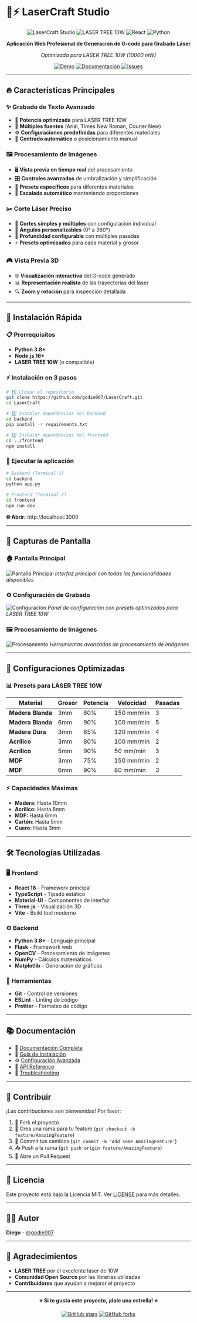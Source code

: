 # 🎨⚡ LaserCraft Studio

<div align="center">

![LaserCraft Studio](https://img.shields.io/badge/LaserCraft-Studio-blue?style=for-the-badge&logo=laser)
![LASER TREE 10W](https://img.shields.io/badge/LASER_TREE-10W-red?style=for-the-badge&logo=fire)
![React](https://img.shields.io/badge/React-18.0-blue?style=for-the-badge&logo=react)
![Python](https://img.shields.io/badge/Python-3.8+-green?style=for-the-badge&logo=python)

**Aplicación Web Profesional de Generación de G-code para Grabado Láser**

*Optimizada para LASER TREE 10W (10000 mW)*

[![Demo](https://img.shields.io/badge/Ver_Demo-Live-brightgreen?style=for-the-badge)](https://github.com/godie007/LaserCraft)
[![Documentación](https://img.shields.io/badge/Documentación-README-orange?style=for-the-badge)](./docs/README.md)
[![Issues](https://img.shields.io/badge/Issues-Report-red?style=for-the-badge)](https://github.com/godie007/LaserCraft/issues)

</div>

---

## 🔥 Características Principales

### ✨ **Grabado de Texto Avanzado**
- 🎯 **Potencia optimizada** para LASER TREE 10W
- 📝 **Múltiples fuentes** (Arial, Times New Roman, Courier New)
- ⚙️ **Configuraciones predefinidas** para diferentes materiales
- 🎨 **Centrado automático** o posicionamiento manual

### 🖼️ **Procesamiento de Imágenes**
- 🖥️ **Vista previa en tiempo real** del procesamiento
- 🎛️ **Controles avanzados** de umbralización y simplificación
- 🔧 **Presets específicos** para diferentes materiales
- 📐 **Escalado automático** manteniendo proporciones

### ✂️ **Corte Láser Preciso**
- 📏 **Cortes simples y múltiples** con configuración individual
- 📐 **Ángulos personalizables** (0° a 360°)
- 🎯 **Profundidad configurable** con múltiples pasadas
- ⚡ **Presets optimizados** para cada material y grosor

### 🎮 **Vista Previa 3D**
- 🌐 **Visualización interactiva** del G-code generado
- 📊 **Representación realista** de las trayectorias del láser
- 🔍 **Zoom y rotación** para inspección detallada

---

## 🚀 Instalación Rápida

### 📋 Prerrequisitos
- **Python 3.8+**
- **Node.js 16+**
- **LASER TREE 10W** (o compatible)

### ⚡ Instalación en 3 pasos

```bash
# 1️⃣ Clonar el repositorio
git clone https://github.com/godie007/LaserCraft.git
cd LaserCraft

# 2️⃣ Instalar dependencias del backend
cd backend
pip install -r requirements.txt

# 3️⃣ Instalar dependencias del frontend
cd ../frontend
npm install
```

### 🎯 Ejecutar la aplicación

```bash
# Backend (Terminal 1)
cd backend
python app.py

# Frontend (Terminal 2)
cd frontend
npm run dev
```

**🌐 Abrir:** http://localhost:3000

---

## 🎨 Capturas de Pantalla

### 🏠 Pantalla Principal
![Pantalla Principal](./docs/images/1.png)
*Interfaz principal con todas las funcionalidades disponibles*

### ⚙️ Configuración de Grabado
![Configuración](./docs/images/2.png)
*Panel de configuración con presets optimizados para LASER TREE 10W*

### 🖼️ Procesamiento de Imágenes
![Procesamiento](./docs/images/3.png)
*Herramientas avanzadas de procesamiento de imágenes*

---

## 🔧 Configuraciones Optimizadas

### 📊 Presets para LASER TREE 10W

| Material | Grosor | Potencia | Velocidad | Pasadas |
|----------|--------|----------|-----------|---------|
| **Madera Blanda** | 3mm | 80% | 150 mm/min | 3 |
| **Madera Blanda** | 6mm | 90% | 100 mm/min | 5 |
| **Madera Dura** | 3mm | 85% | 120 mm/min | 4 |
| **Acrílico** | 3mm | 80% | 100 mm/min | 2 |
| **Acrílico** | 5mm | 90% | 50 mm/min | 3 |
| **MDF** | 3mm | 75% | 150 mm/min | 2 |
| **MDF** | 6mm | 90% | 80 mm/min | 3 |

### ⚡ Capacidades Máximas
- **Madera:** Hasta 10mm
- **Acrílico:** Hasta 8mm  
- **MDF:** Hasta 6mm
- **Cartón:** Hasta 5mm
- **Cuero:** Hasta 3mm

---

## 🛠️ Tecnologías Utilizadas

### 🖥️ Frontend
- **React 18** - Framework principal
- **TypeScript** - Tipado estático
- **Material-UI** - Componentes de interfaz
- **Three.js** - Visualización 3D
- **Vite** - Build tool moderno

### ⚙️ Backend
- **Python 3.8+** - Lenguaje principal
- **Flask** - Framework web
- **OpenCV** - Procesamiento de imágenes
- **NumPy** - Cálculos matemáticos
- **Matplotlib** - Generación de gráficos

### 🔧 Herramientas
- **Git** - Control de versiones
- **ESLint** - Linting de código
- **Prettier** - Formateo de código

---

## 📚 Documentación

- 📖 [Documentación Completa](./docs/README.md)
- 🎯 [Guía de Instalación](./docs/INSTALLATION.md)
- ⚙️ [Configuración Avanzada](./docs/CONFIGURATION.md)
- 🔧 [API Reference](./docs/API.md)
- 🐛 [Troubleshooting](./docs/TROUBLESHOOTING.md)

---

## 🤝 Contribuir

¡Las contribuciones son bienvenidas! Por favor:

1. 🍴 Fork el proyecto
2. 🌿 Crea una rama para tu feature (`git checkout -b feature/AmazingFeature`)
3. 💾 Commit tus cambios (`git commit -m 'Add some AmazingFeature'`)
4. 📤 Push a la rama (`git push origin feature/AmazingFeature`)
5. 🔄 Abre un Pull Request

---

## 📄 Licencia

Este proyecto está bajo la Licencia MIT. Ver [LICENSE](LICENSE) para más detalles.

---

## 👨‍💻 Autor

**Diego** - [@godie007](https://github.com/godie007)

---

## 🙏 Agradecimientos

- **LASER TREE** por el excelente láser de 10W
- **Comunidad Open Source** por las librerías utilizadas
- **Contribuidores** que ayudan a mejorar el proyecto

---

<div align="center">

**⭐ Si te gusta este proyecto, ¡dale una estrella! ⭐**

[![GitHub stars](https://img.shields.io/github/stars/godie007/LaserCraft?style=social)](https://github.com/godie007/LaserCraft/stargazers)
[![GitHub forks](https://img.shields.io/github/forks/godie007/LaserCraft?style=social)](https://github.com/godie007/LaserCraft/network)

</div>